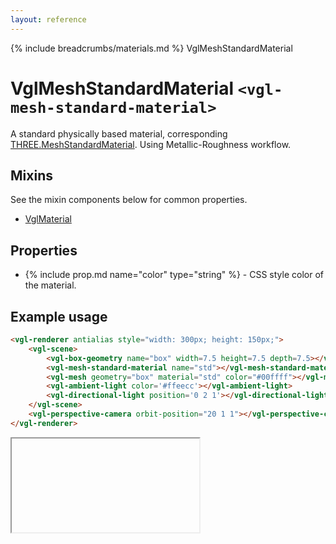 ```yaml
---
layout: reference
---
```

{% include breadcrumbs/materials.md %} VglMeshStandardMaterial
# VglMeshStandardMaterial `<vgl-mesh-standard-material>`
A standard physically based material, corresponding [THREE.MeshStandardMaterial](https://threejs.org/docs/index.html#api/materials/MeshStandardMaterial). Using Metallic-Roughness workflow.
## Mixins
See the mixin components below for common properties.
* [VglMaterial](vgl-material)

## Properties
* {% include prop.md name="color" type="string" %} - CSS style color of the material.

## Example usage
```html
<vgl-renderer antialias style="width: 300px; height: 150px;">
    <vgl-scene>
        <vgl-box-geometry name="box" width=7.5 height=7.5 depth=7.5></vgl-box-geometry>
        <vgl-mesh-standard-material name="std"></vgl-mesh-standard-material>
        <vgl-mesh geometry="box" material="std" color="#00ffff"></vgl-mesh>
        <vgl-ambient-light color='#ffeecc'></vgl-ambient-light>
        <vgl-directional-light position='0 2 1'></vgl-directional-light>
    </vgl-scene>
    <vgl-perspective-camera orbit-position="20 1 1"></vgl-perspective-camera>
</vgl-renderer>
```
<div class="vgl-example"><iframe class="vgl-example__content" srcdoc="
    <style>
        body {
            margin: 0;
            overflow: hidden;
        }
        .vgl-canvas {
            height: 100vh;
        }
    </style>
    <vgl-renderer antialias class='vgl-canvas'>
        <vgl-scene>
            <vgl-box-geometry name='box' width=7.5 height=7.5 depth=7.5></vgl-box-geometry>
            <vgl-mesh-standard-material name='std' color='#00ffff'></vgl-mesh-standard-material>
            <vgl-mesh geometry='box' material='std'></vgl-mesh>
            <vgl-ambient-light color='#ffeecc'></vgl-ambient-light>
            <vgl-directional-light position='0 2 1'></vgl-directional-light>
        </vgl-scene>
        <vgl-perspective-camera orbit-position='20 1 1'></vgl-perspective-camera>
    </vgl-renderer>
    <script src='https://unpkg.com/vue/dist/vue.min.js'></script>
    <script src='https://unpkg.com/three/build/three.min.js'></script>
    <script src='../js/vue-gl.js'></script>
    <script>
        Object.keys(VueGL).forEach(function(name) {
            Vue.component(name, VueGL[name]);
        });
        const vm = new Vue({
            el: '.vgl-canvas'
        });
    </script>
"></iframe></div>
<script src="https://unpkg.com/srcdoc-polyfill@1.0.0/srcdoc-polyfill.min.js"></script>

